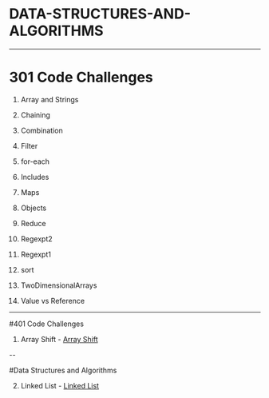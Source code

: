# DATA-STRUCTURES-AND-ALGORITHMS

---

# 301 Code Challenges

1. Array and Strings

2. Chaining

3. Combination

4. Filter

5. for-each

6. Includes

7. Maps

8. Objects

9. Reduce

10. Regexpt2

11. Regexpt1

12. sort

13. TwoDimensionalArrays

14. Value vs Reference





---




#401 Code Challenges

1. Array Shift - [Array Shift]( https://github.com/Omac092627/data-structures-and-algorithms/tree/master/Code%20Challenges/401%20Code%20Challenges)





--

#Data Structures and Algorithms

2. Linked List - [Linked List](https://github.com/Omac092627/data-structures-and-algorithms/tree/master/Data%20Structures/LinkedList.cs) 

